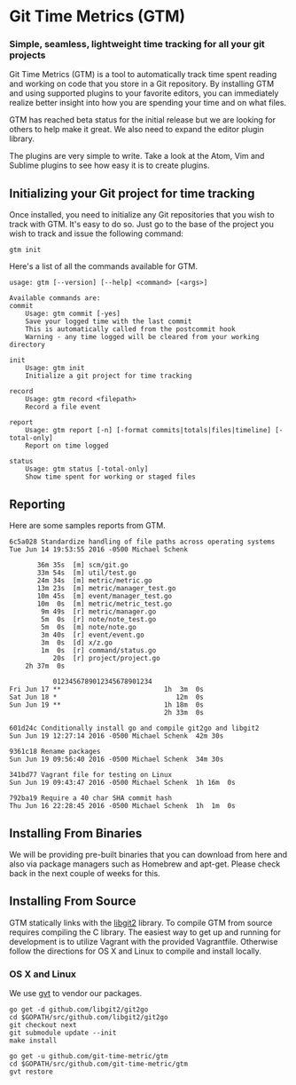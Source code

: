 # Git Time Metrics (GTM)
### Simple, seamless, lightweight time tracking for all your git projects

Git Time Metrics (GTM) is a tool to automatically track time spent reading and working on code that you store 
in a Git repository. By installing GTM and using supported plugins to your favorite editors, you can immediately
realize better insight into how you are spending your time and on what files.

GTM has reached beta status for the initial release but we are looking for others to help make it great. We 
also need to expand the editor plugin library. 

The plugins are very simple to write. Take a look at the Atom, Vim and Sublime plugins to see how easy it is to 
create plugins.

## Initializing your Git project for time tracking

Once installed, you need to initialize any Git repositories that you wish to track with GTM. It's easy to do so.
Just go to the base of the project you wish to track and issue the following command:
```
gtm init
```

Here's a list of all the commands available for GTM.
```
usage: gtm [--version] [--help] <command> [<args>]

Available commands are:
commit
    Usage: gtm commit [-yes]
    Save your logged time with the last commit
    This is automatically called from the postcommit hook
    Warning - any time logged will be cleared from your working directory

init
    Usage: gtm init
    Initialize a git project for time tracking

record
    Usage: gtm record <filepath>
    Record a file event

report
    Usage: gtm report [-n] [-format commits|totals|files|timeline] [-total-only]
    Report on time logged

status
    Usage: gtm status [-total-only]
    Show time spent for working or staged files
```

## Reporting
Here are some samples reports from GTM.

```
6c5a028 Standardize handling of file paths across operating systems
Tue Jun 14 19:53:55 2016 -0500 Michael Schenk

       36m 35s  [m] scm/git.go
       33m 54s  [m] util/test.go
       24m 34s  [m] metric/metric.go
       13m 23s  [m] metric/manager_test.go
       10m 45s  [m] event/manager_test.go
       10m  0s  [m] metric/metric_test.go
        9m 49s  [r] metric/manager.go
        5m  0s  [r] note/note_test.go
        5m  0s  [m] note/note.go
        3m 40s  [r] event/event.go
        3m  0s  [d] x/z.go
        1m  0s  [r] command/status.go
           20s  [r] project/project.go
    2h 37m  0s
```
```
           0123456789012345678901234
Fri Jun 17 **                          1h  3m  0s
Sat Jun 18 *                              12m  0s
Sun Jun 19 **                          1h 18m  0s
                                       2h 33m  0s
```
```
601d24c Conditionally install go and compile git2go and libgit2
Sun Jun 19 12:27:14 2016 -0500 Michael Schenk  42m 30s

9361c18 Rename packages
Sun Jun 19 09:56:40 2016 -0500 Michael Schenk  34m 30s

341bd77 Vagrant file for testing on Linux
Sun Jun 19 09:43:47 2016 -0500 Michael Schenk  1h 16m  0s

792ba19 Require a 40 char SHA commit hash
Thu Jun 16 22:28:45 2016 -0500 Michael Schenk  1h  1m  0s
```

## Installing From Binaries

We will be providing pre-built binaries that you can download from here and also via package managers such as 
Homebrew and apt-get. Please check back in the next couple of weeks for this.  

## Installing From Source

GTM statically links with the [libgit2](https://libgit2.github.com/) library.  To compile GTM from source requires compiling the C library.
The easiest way to get up and running for development is to utilize Vagrant with the provided Vagrantfile. Otherwise follow the directions
for OS X and Linux to compile and install locally.

### OS X and Linux

We use [gvt](https://github.com/FiloSottile/gvt) to vendor our packages.

```
go get -d github.com/libgit2/git2go
cd $GOPATH/src/github.com/libgit2/git2go
git checkout next
git submodule update --init
make install

go get -u github.com/git-time-metric/gtm
cd $GOPATH/src/github.com/git-time-metric/gtm
gvt restore
```

